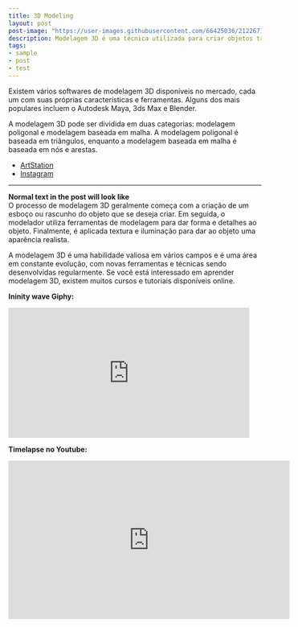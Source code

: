```yaml
---
title: 3D Modeling
layout: post
post-image: "https://user-images.githubusercontent.com/66425036/212267140-557e842a-eb20-45f9-9999-0ffd374b8ddc.png"
description: Modelagem 3D é uma técnica utilizada para criar objetos tridimensionais no computador. Ela é amplamente utilizada em diversas áreas, como jogos, animações, arquitetura, engenharia e design.
tags:
- sample
- post
- test
---
```


Existem vários softwares de modelagem 3D disponíveis no mercado, cada um com suas próprias características e ferramentas. Alguns dos mais populares incluem o Autodesk Maya, 3ds Max e Blender.

A modelagem 3D pode ser dividida em duas categorias: modelagem poligonal e modelagem baseada em malha. A modelagem poligonal é baseada em triângulos, enquanto a modelagem baseada em malha é baseada em nós e arestas.
* [ArtStation](https://www.artstation.com/freitas_mauricio)
* [Instagram](https://www.instagram.com/bit_galaxy/)


---
<!--
# This is the h1 text
## This is the h2 text
### This is the h3 text
#### This is the h4 text
##### This is the h5 text
###### This is the h6 text

**Bold Text in the post will look like:**<br>
**This text is Bold**

**Italic Text in the post will look like:**<br>
*This text is Italic*

> Quotes on your post will look like this

`Codes on your post will look like this`

**Link in the post will look like:**<br>
[This is a link](#)

**Bullet list in the post will look like:**
* Item 1
* Item 2
* Item 3
* Item 4
* Item 5

**Number list in the post will look like:**
1. Item 1
2. Item 2
3. Item 3
4. Item 4
5. Item 5
-->

<!--!**Images in the post will look like:**<br>
[Test Image](https://user-images.githubusercontent.com/66425036/212267140-557e842a-eb20-45f9-9999-0ffd374b8ddc.png)-->

**Normal text in the post will look like**<br>
O processo de modelagem 3D geralmente começa com a criação de um esboço ou rascunho do objeto que se deseja criar. Em seguida, o modelador utiliza ferramentas de modelagem para dar forma e detalhes ao objeto. Finalmente, é aplicada textura e iluminação para dar ao objeto uma aparência realista.

A modelagem 3D é uma habilidade valiosa em vários campos e é uma área em constante evolução, com novas ferramentas e técnicas sendo desenvolvidas regularmente. Se você está interessado em aprender modelagem 3D, existem muitos cursos e tutoriais disponíveis online.

**Ininity wave Giphy:**<br>
<iframe src="https://giphy.com/embed/Qgc7iwbiGJlydljy83" width="480" height="259" frameBorder="0" class="giphy-embed" allowFullScreen></iframe><p><a ></a></p>

**Timelapse no Youtube:**<br>
<iframe width="560" height="315" src="https://www.youtube.com/embed/vqq7fjzXC2M" frameborder="0" allow="accelerometer; autoplay; encrypted-media; gyroscope; picture-in-picture" allowfullscreen></iframe>
